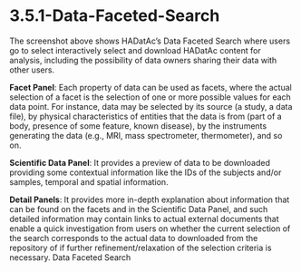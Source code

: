 # 3.5.1-Data-Faceted-Search

The screenshot above shows HADatAc’s Data Faceted Search where users go to select interactively select and download HADatAc content for analysis, including the possibility of data owners sharing their data with other users.

**Facet Panel**: Each property of data can be used as facets, where the actual selection of a facet is the selection of one or more possible values for each data point. For instance, data may be selected by its source \(a study, a data file\), by physical characteristics of entities that the data is from \(part of a body, presence of some feature, known disease\), by the instruments generating the data \(e.g., MRI, mass spectrometer, thermometer\), and so on.

**Scientific Data Panel**: It provides a preview of data to be downloaded providing some contextual information like the IDs of the subjects and/or samples, temporal and spatial information.

**Detail Panels**: It provides more in-depth explanation about information that can be found on the facets and in the Scientific Data Panel, and such detailed information may contain links to actual external documents that enable a quick investigation from users on whether the current selection of the search corresponds to the actual data to downloaded from the repository of if further refinement/relaxation of the selection criteria is necessary. Data Faceted Search

